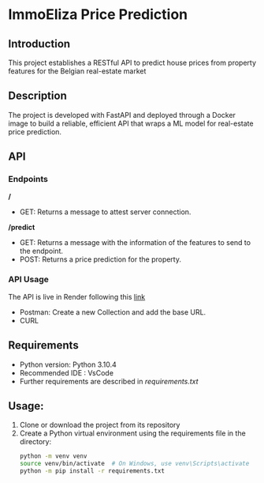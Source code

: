 # ImmoEliza Price Prediction

## Introduction

This project establishes a RESTful API to predict house prices from property features for the Belgian real-estate market

## Description

The project is developed with FastAPI and deployed through a Docker image to build a reliable, efficient API that wraps a ML model for real-estate price prediction.

## API

### Endpoints

**/**

- GET: Returns a message to attest server connection.

**/predict**

- GET: Returns a message with the information of the features to send to the endpoint.
- POST: Returns a price prediction for the property.

### API Usage

The API is live in Render following this [link](https://challenge-api-deployment-estefania-branch.onrender.com/)

- Postman: Create a new Collection and add the base URL.
- CURL

## Requirements

- Python version: Python 3.10.4
- Recommended IDE : VsCode
- Further requirements are described in _requirements.txt_

## Usage:

1. Clone or download the project from its repository
2. Create a Python virtual environment using the requirements file in the directory:
   ```bash
   python -m venv venv
   source venv/bin/activate  # On Windows, use venv\Scripts\activate
   python -m pip install -r requirements.txt
   ```
